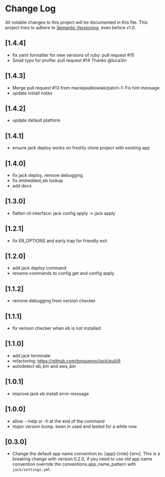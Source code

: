 # Change Log

All notable changes to this project will be documented in this file.
This project *tries* to adhere to [Semantic Versioning](http://semver.org/), even before v1.0.

## [1.4.4]
- fix yaml formatter for new versions of ruby: pull request #15
- Small typo for profile: pull request #14 Thanks @luca3m

## [1.4.3]
- Merge pull request #13 from maciejwalkowiak/patch-1: Fix hint message
- update install notes

## [1.4.2]
* update default platform

## [1.4.1]
* ensure jack deploy works on freshly clone project with existing app

## [1.4.0]
* fix jack deploy, remove debugging
* fix embedded_eb lookup
* add docs

## [1.3.0]
- flatten cli interface: jack config apply -> jack apply

## [1.2.1]
- fix EB_OPTIONS and early trap for friendly exit

## [1.2.0]
- add jack deploy command
- rename commands to config get and config apply

## [1.1.2]
- remove debugging from version checker

## [1.1.1]
- fix verison checker when eb is not installed

## [1.1.0]
- add jack terminate
- refactoring: https://github.com/tongueroo/jack/pull/6
- autodetect eb_bin and aws_bin

## [1.0.1]
- improve jack eb install error message

## [1.0.0]
- allow --help or -h at the end of the command
- major version bump. been in used and tested for a while now

## [0.3.0]

- Change the default app name convention to: [app]-[role]-[env].  This is a breaking change with version 0.2.0, if you need to use old app name convention override the conventions.app_name_pattern with `jack/settings.yml`.
